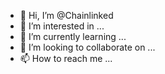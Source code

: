- 👋 Hi, I’m @Chainlinked
- 👀 I’m interested in ...
- 🌱 I’m currently learning ...
- 💞️ I’m looking to collaborate on ...
- 📫 How to reach me ...

<!---
Chainlinked/Chainlinked is a ✨ special ✨ repository because its `README.md` (this file) appears on your GitHub profile.
You can click the Preview link to take a look at your changes.
--->

